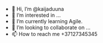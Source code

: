 - 👋 Hi, I’m @kaijaduuna
- 👀 I’m interested in ...
- 🌱 I’m currently learning Agile.
- 💞️ I’m looking to collaborate on ...
- 📫 How to reach me +37127345345

<!---
kaijaduuna/kaijaduuna is a ✨ special ✨ repository because its `README.md` (this file) appears on your GitHub profile.
You can click the Preview link to take a look at your changes.
--->
